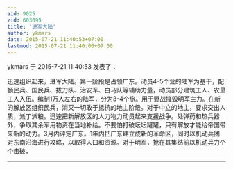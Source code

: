 ```yaml
---
aid: 9025
zid: 603095
title: '进军大陆'
author: ykmars
date: 2015-07-21 11:40:53+07:00
lastmod: 2015-07-21 11:40:00+07:00
---
```


ykmars 于 2015-7-21 11:40:53 发表了：

迅速组织起来，进军大陆。第一阶段是占领广东。动员4-5个营的陆军为基干，配额民兵、国民兵、拔刀队、治安军、白马队等辅助力量，动员部分建筑工人、农垦工人入伍。编制1万人左右的陆军，分为3-4个旅。用于野战摧毁明军主力。在新的解放区组织民兵，消灭一切敢于抵抗的地主阶级。对于中立的地主，要求交出人质，派丁派粮。迅速把新解放区的人力物力动员起来支援战争。处弹药和热兵器外，争取其余军用物资在当地补给。不要怕打破坛坛罐罐，只有解放才能给帝国带来新的动力。3月内评定广东。1年内把广东建立成新的革命区，同时以机动兵团对东南沿海进行攻略，以取得人口和资源。对于明军，抢在其集结前以机动兵力个个击破，

---------

